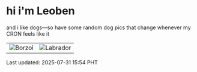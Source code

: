 # hi i'm Leoben

and i like dogs—so have some random dog pics that change whenever my CRON feels like it

|  |  |
|--------|----------|
| ![Borzoi](https://random-dog-vercel.vercel.app/api/random-borzoi?v=1753948474) | ![Labrador](https://random-dog-vercel.vercel.app/api/random-labrador?v=1753948474) |

Last updated: 2025-07-31 15:54 PHT
